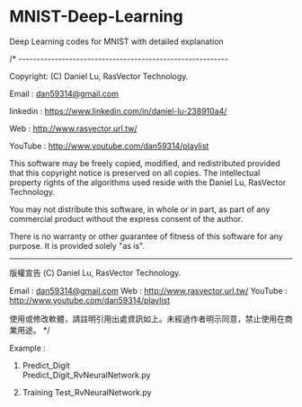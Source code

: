 # MNIST-Deep-Learning
Deep Learning codes for MNIST with detailed explanation 


/* ----------------------------------------------------------

  Copyright: (C) Daniel Lu, RasVector Technology.

  Email : dan59314@gmail.com
  
  linkedin : https://www.linkedin.com/in/daniel-lu-238910a4/
  
  Web :     http://www.rasvector.url.tw/
  
  YouTube : http://www.youtube.com/dan59314/playlist
  

  This software may be freely copied, modified, and redistributed
  provided that this copyright notice is preserved on all copies.
  The intellectual property rights of the algorithms used reside
  with the Daniel Lu, RasVector Technology.

  You may not distribute this software, in whole or in part, as
  part of any commercial product without the express consent of
  the author.

  There is no warranty or other guarantee of fitness of this
  software for any purpose. It is provided solely "as is".

  ---------------------------------------------------------------------------------
  版權宣告  (C) Daniel Lu, RasVector Technology.

  Email : dan59314@gmail.com
  Web :     http://www.rasvector.url.tw/
  YouTube : http://www.youtube.com/dan59314/playlist

  使用或修改軟體，請註明引用出處資訊如上。未經過作者明示同意，禁止使用在商業用途。
*/


Example :  
  1. Predict_Digit  
      Predict_Digit_RvNeuralNetwork.py
      
  2. Training
      Test_RvNeuralNetwork.py
      
      
